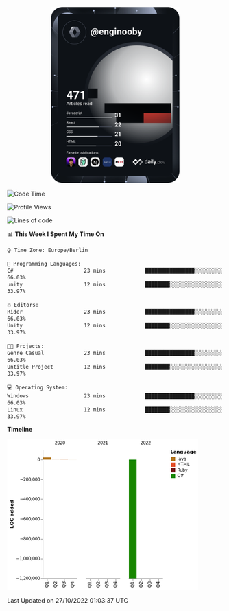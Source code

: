 <p align="center">
<a href="https://app.daily.dev/enginooby"><img src="devcard.svg" width="300" alt="enginooby's Dev Card"/></a>
</p>

<!--START_SECTION:waka-->
![Code Time](http://img.shields.io/badge/Code%20Time-109%20hrs%2058%20mins-blue)

![Profile Views](http://img.shields.io/badge/Profile%20Views-0-blue)

![Lines of code](https://img.shields.io/badge/From%20Hello%20World%20I%27ve%20Written--1%20Million%20lines%20of%20code-blue)

📊 **This Week I Spent My Time On** 

```text
⌚︎ Time Zone: Europe/Berlin

💬 Programming Languages: 
C#                       23 mins             ████████████████░░░░░░░░░   66.03% 
unity                    12 mins             ████████░░░░░░░░░░░░░░░░░   33.97%

🔥 Editors: 
Rider                    23 mins             ████████████████░░░░░░░░░   66.03% 
Unity                    12 mins             ████████░░░░░░░░░░░░░░░░░   33.97%

🐱‍💻 Projects: 
Genre Casual             23 mins             ████████████████░░░░░░░░░   66.03% 
Untitle Project          12 mins             ████████░░░░░░░░░░░░░░░░░   33.97%

💻 Operating System: 
Windows                  23 mins             ████████████████░░░░░░░░░   66.03% 
Linux                    12 mins             ████████░░░░░░░░░░░░░░░░░   33.97%

```

**Timeline**

![Chart not found](https://raw.githubusercontent.com/enginooby/enginooby/main/charts/bar_graph.png) 


 Last Updated on 27/10/2022 01:03:37 UTC
<!--END_SECTION:waka-->
